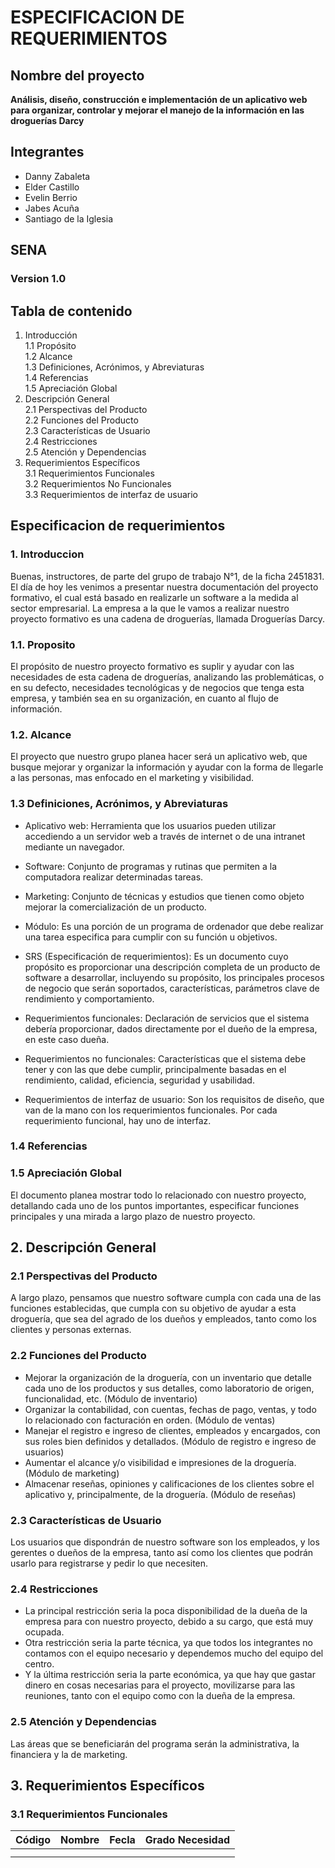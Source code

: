 # ESPECIFICACION DE REQUERIMIENTOS

## Nombre del proyecto

**Análisis, diseño, construcción e implementación de un aplicativo web para organizar, controlar y mejorar el manejo de la información en las droguerías Darcy**

## Integrantes

* Danny Zabaleta
* Elder Castillo
* Evelin Berrio
* Jabes Acuña
* Santiago de la Iglesia

## SENA

### Version 1.0


## Tabla de contenido

1.	Introducción  
1.1	Propósito  
1.2	Alcance  
1.3	Definiciones, Acrónimos, y Abreviaturas  
1.4	Referencias  
1.5	Apreciación Global  
2.	Descripción General  
2.1	Perspectivas del Producto  
2.2	Funciones del Producto  
2.3	Características de Usuario  
2.4	Restricciones  
2.5	Atención y Dependencias  
3.	Requerimientos Específicos  
3.1	Requerimientos Funcionales  
3.2	Requerimientos No Funcionales  
3.3	Requerimientos de interfaz de usuario  

## Especificacion de requerimientos

### 1. Introduccion

Buenas, instructores, de parte del grupo de trabajo N°1, de la ficha 2451831. El día de hoy les venimos a presentar nuestra documentación del proyecto formativo, el cual está basado en realizarle un software a la medida al sector empresarial. La empresa a la que le vamos a realizar nuestro proyecto formativo es una cadena de droguerías, llamada Droguerías Darcy.

### 1.1. Proposito

El propósito de nuestro proyecto formativo es suplir y ayudar con las necesidades de esta cadena de droguerías, analizando las problemáticas, o en su defecto, necesidades tecnológicas y de negocios que tenga esta empresa, y también sea en su organización, en cuanto al flujo de información.

### 1.2. Alcance

El proyecto que nuestro grupo planea hacer será un aplicativo web, que busque mejorar y organizar la información y ayudar con la forma de llegarle a las personas, mas enfocado en el marketing y visibilidad.

### 1.3	Definiciones, Acrónimos, y Abreviaturas

* Aplicativo web: Herramienta que los usuarios pueden utilizar accediendo a un servidor web a través de internet o de una intranet mediante un navegador.

* Software: Conjunto de programas y rutinas que permiten a la computadora realizar determinadas tareas.

* Marketing: Conjunto de técnicas y estudios que tienen como objeto mejorar la comercialización de un producto.

* Módulo: Es una porción de un programa de ordenador que debe realizar una tarea especifica para cumplir con su función u objetivos.

* SRS (Especificación de requerimientos): Es un documento cuyo propósito es proporcionar una descripción completa de un producto de software a desarrollar, incluyendo su propósito, los principales procesos de negocio que serán soportados, características, parámetros clave de rendimiento y comportamiento.

* Requerimientos funcionales: Declaración de servicios que el sistema debería proporcionar, dados directamente por el dueño de la empresa, en este caso dueña.

* Requerimientos no funcionales: Características que el sistema debe tener y con las que debe cumplir, principalmente basadas en el rendimiento, calidad, eficiencia, seguridad y usabilidad.


* Requerimientos de interfaz de usuario: Son los requisitos de diseño, que van de la mano con los requerimientos funcionales. Por cada requerimiento funcional, hay uno de interfaz.

### 1.4	Referencias


### 1.5	Apreciación Global

El documento planea mostrar todo lo relacionado con nuestro proyecto, detallando cada uno de los puntos importantes, especificar funciones principales y una mirada a largo plazo de nuestro proyecto.

## 2.	Descripción General

### 2.1	Perspectivas del Producto

A largo plazo, pensamos que nuestro software cumpla con cada una de las funciones establecidas, que cumpla con su objetivo de ayudar a esta droguería, que sea del agrado de los dueños y empleados, tanto como los clientes y personas externas.

### 2.2	Funciones del Producto

*	Mejorar la organización de la droguería, con un inventario que detalle cada uno de los productos y sus detalles, como laboratorio de origen, funcionalidad, etc. (Módulo de inventario)
*	Organizar la contabilidad, con cuentas, fechas de pago, ventas, y todo lo relacionado con facturación en orden. (Módulo de ventas)
*	Manejar el registro e ingreso de clientes, empleados y encargados, con sus roles bien definidos y detallados. (Módulo de registro e ingreso de usuarios)
*	Aumentar el alcance y/o visibilidad e impresiones de la droguería. (Módulo de marketing)
*	Almacenar reseñas, opiniones y calificaciones de los clientes sobre el aplicativo y, principalmente, de la droguería. (Módulo de reseñas)

### 2.3	Características de Usuario

Los usuarios que dispondrán de nuestro software son los empleados, y los gerentes o dueños de la empresa, tanto así como los clientes que podrán usarlo para registrarse y pedir lo que necesiten.

### 2.4	Restricciones

* La principal restricción seria la poca disponibilidad de la dueña de la empresa para con nuestro proyecto, debido a su cargo, que está muy ocupada.
* Otra restricción seria la parte técnica, ya que todos los integrantes no contamos con el equipo necesario y dependemos mucho del equipo del centro.
* Y la última restricción seria la parte económica, ya que hay que gastar dinero en cosas necesarias para el proyecto, movilizarse para las reuniones, tanto con el equipo como con la dueña de la empresa.

### 2.5	Atención y Dependencias

Las áreas que se beneficiarán del programa serán la administrativa, la financiera y la de marketing.

## 3.	Requerimientos Específicos 

### 3.1	Requerimientos Funcionales

| Código | Nombre | Fecla | Grado Necesidad |
|--------|--------|-------|-----------------|
|        |        |       |                 |
|        |                                  |

